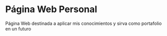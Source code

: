 # Página Web Personal
 Página Web destinada a aplicar mis conocimientos y sirva como portafolio en un futuro
